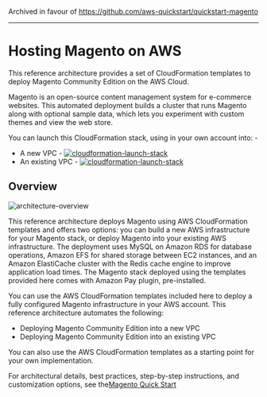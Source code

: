 Archived in favour of https://github.com/aws-quickstart/quickstart-magento

---

# Hosting Magento on AWS

This reference architecture provides a set of CloudFormation templates to deploy Magento Community Edition on the AWS Cloud.

Magento is an open-source content management system for e-commerce websites. This automated deployment builds a cluster that runs Magento along with optional sample data, which lets you experiment with custom themes and view the web store.

You can launch this CloudFormation stack, using in your own account into: -
  * A new VPC - [![cloudformation-launch-stack](images/cloudformation-launch-stack.png)](https://console.aws.amazon.com/cloudformation/home?region=us-west-2#/stacks/new?stackName=Magento&templateURL=https://s3.amazonaws.com/awslabs-refarch/magento/latest/templates/magento-master.template&QSS3BucketName=awslabs-refarch)
  * An existing VPC - [![cloudformation-launch-stack](images/cloudformation-launch-stack.png)](https://console.aws.amazon.com/cloudformation/home?region=us-west-2#/stacks/new?stackName=Magento&templateURL=https://s3.amazonaws.com/awslabs-refarch/magento/latest/templates/magento.template&QSS3BucketName=awslabs-refarch)

## Overview
![architecture-overview](images/aws-refarch-magento.png)

This reference architecture deploys Magento using AWS CloudFormation templates and offers two options: you can build a new AWS infrastructure for your Magento stack, or deploy Magento into your existing AWS infrastructure. The deployment uses MySQL on Amazon RDS for database operations, Amazon EFS for shared storage between EC2 instances, and an Amazon ElastiCache cluster with the Redis cache engine to improve application load times. The Magento stack deployed using the templates provided here comes with Amazon Pay plugin,  pre-installed.

You can use the AWS CloudFormation templates included here to deploy a fully configured Magento infrastructure in your AWS account. This reference architecture automates the following:
  * Deploying Magento Community Edition into a new VPC
  * Deploying Magento Community Edition into an existing VPC
  
You can also use the AWS CloudFormation templates as a starting point for your own implementation.

For architectural details, best practices, step-by-step instructions, and customization options, see the[Magento Quick Start](https://aws.amazon.com/quickstart/architecture/magento/)

